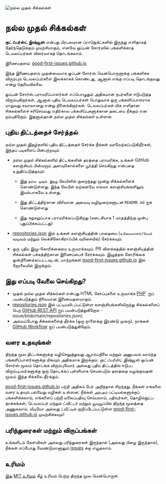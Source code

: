 ![நல்ல முதல் சிக்கல்கள்](https://github.com/Krishna01work/good-first-issues.github.io/blob/f5ac4b7f8543913637057e166638f1735512434c/assets/github/social-preview.png)

# நல்ல முதல் சிக்கல்கள்

**குட் ஃபர்ஸ்ட் இஷ்யூஸ்** என்பது பிரபலமான ப்ராஜெக்ட்களில் இருந்து எளிதாகத் தேர்ந்தெடுக்கும் முயற்சியாகும், எனவே ஓப்பன் சோர்ஸில் பங்களிக்காத டெவலப்பர்கள் விரைவாகத் தொடங்கலாம்.

இணையதளம்: [good-first-issues.github.io](https://good-first-issues.github.io)

இந்த இணையதளம் முதன்மையாக ஓப்பன் சோர்ஸ் மென்பொருளுக்கு பங்களிக்க விரும்பும் டெவலப்பர்களை இலக்காகக் கொண்டது, ஆனால் எங்கு எப்படி தொடங்குவது என்று தெரியவில்லை.

ஓப்பன் சோர்ஸ் பராமரிப்பாளர்கள் எப்பொழுதும் அதிகமான நபர்களை ஈடுபடுத்த விரும்புகிறார்கள், ஆனால் புதிய டெவலப்பர்கள் பொதுவாக ஒரு பங்களிப்பாளராக மாறுவது சவாலானது என்று நினைக்கிறார்கள். டெவலப்பர்கள் மிக எளிதான சிக்கல்களைச் சரிசெய்வது எதிர்கால பங்களிப்புகளுக்கான தடையை நீக்கும் என நம்புகிறோம். இதனால்தான் *நல்ல முதல் சிக்கல்கள்* உள்ளன.

## புதிய திட்டத்தைச் சேர்த்தல்

*நல்ல முதல் இதழ்களில்* புதிய திட்டத்தைச் சேர்க்க நீங்கள் வரவேற்கப்படுகிறீர்கள், இந்தப் படிகளைப் பின்பற்றவும்:

- *நல்ல முதல் சிக்கல்களில்* திட்டங்களின் தரத்தை பராமரிக்க, உங்கள் GitHub களஞ்சியம் பின்வரும் அளவுகோல்களை பூர்த்தி செய்கிறது என்பதை உறுதிப்படுத்தவும்:

     - இது `நல்ல முதல் இதழ்` லேபிளில் குறைந்தது மூன்று சிக்கல்களைக் கொண்டுள்ளது. இந்த லேபிள் ஏற்கனவே எல்லா களஞ்சியங்களிலும் இயல்பாகவே உள்ளது.

     - இது திட்டத்திற்கான விரிவான அமைவு வழிமுறைகளுடன் `README.md` ஐக் கொண்டுள்ளது

     - இது சுறுசுறுப்பாக பராமரிக்கப்படுகிறது (கடைசியாக 1 மாதத்திற்கு முன்பு புதுப்பிக்கப்பட்டது)

- [repositories.json](https://github.com/gomzyakov/good-first-issue/blob/main/repositories.json) இல் உங்கள் களஞ்சியத்தின் பாதையை (`உரிமையாளர்/பெயர்` வடிவம் மற்றும் லெக்சிகோகிராஃபிக் வரிசையில்) சேர்க்கவும்.

- ஒரு புதிய இழு-கோரிக்கையை உருவாக்கவும். PR விளக்கத்தில் களஞ்சியத்தின் சிக்கல்கள் பக்கத்திற்கான இணைப்பைச் சேர்க்கவும். இழுத்தல் கோரிக்கை ஒன்றிணைக்கப்பட்டவுடன், மாற்றங்கள் [good-first-issues.github.io](https://good-first-issues.github.io) இல் நேரலையில் இருக்கும்.

## இது எப்படி வேலை செய்கிறது?

- முதல் *நல்ல முதல் சிக்கல்கள்* என்பது HTML கோப்புகளை உருவாக்க [PHP](https://www.php.net)` ஐப் பயன்படுத்தும் நிலையான இணையதளமாகும்.
- [repositories.json](https://github.com/gomzyakov/good-first) இல் பட்டியலிடப்பட்டுள்ள களஞ்சியங்களிலிருந்து சிக்கல்களைப் பெற [GitHub REST API](https://docs.github.com/en/rest) ஐப் பயன்படுத்துகிறோம் -issue/blob/main/repositories.json).
- அவ்வப்போது சிக்கல்களைத் தீர்க்க (ஒரு நாளைக்கு இரண்டு முறை), நாங்கள் [GitHub Workflow](https://docs.github.com/en/actions/using-workflows) ஐப் பயன்படுத்துகிறோம்.

## வளர உதவுங்கள்

திறந்த மூல திட்டங்களுக்கு வழிசெலுத்துவது ஆரம்பநிலை மற்றும் அனுபவம் வாய்ந்த பங்களிப்பாளர்களுக்கு மிகவும் அதிகமாக இருக்கும். *குட் ஃபர்ஸ்ட் இஷ்யூஸ்* ஓப்பன் சோர்ஸ் மூலம் தொடங்க விரும்புவோர் அல்லது புதிய திட்டத்தில் ஈடுபட விரும்புபவர்களுக்கு ஒரு தொடக்கப் புள்ளியாக செயல்படும் தளத்தை வழங்குவதன் மூலம் இந்த சிக்கலை தீர்க்கும்.

[good-first-issues.github.io](https://good-first-issues.github.io) பற்றி அதிகம் பேர் அறிந்தால் சிறந்தது. நீங்கள் எங்களை வளர உதவும் பல்வேறு வழிகள் உள்ளன: நீங்கள் `அற்புதம்` பட்டியல்களுக்குப் பங்களிக்கலாம், எங்களைப் பற்றி வலைப்பதிவு செய்யலாம், பதிவர்கள், தொழில்நுட்ப தாக்கங்கள், டெவலப்பர் மற்றும் ட்விட்டர் மற்றும் யூடியூப்பில் திறந்த மூலத்தை அணுகலாம். வீடியோ அல்லது ட்வீட்டில் குறிப்பிடப்பட்டுள்ள [good-first-issues.github.io](https://good-first-issues.github.io) முயற்சிக்கவும்!

## பரிந்துரைகள் மற்றும் விருப்பங்கள்

உங்களிடம் கேள்விகள் அல்லது பரிந்துரைகள் இருந்தால் (அல்லது பிழை இருந்தால்), நீங்கள் எப்போது வேண்டுமானாலும் [issues](https://github.com/good-first-issues/good-first-issues.github.io/issues) க்கு எழுதலாம்.

## உரிமம்

இது [MIT உரிமம்](https://github.com/good-first-issues/good-first-issues.github.io/blob/main/LICENSE) கீழ் உரிமம் பெற்ற திறந்த மூல மென்பொருள்.